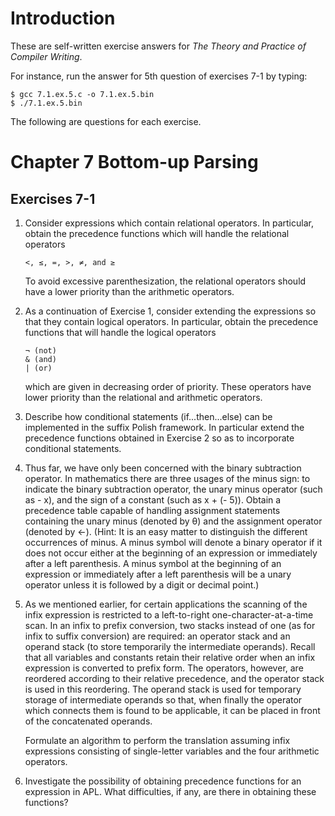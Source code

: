 # Introduction

These are self-written exercise answers for *The Theory and Practice of Compiler Writing*.

For instance, run the answer for 5th question of exercises 7-1 by typing:

    $ gcc 7.1.ex.5.c -o 7.1.ex.5.bin
    $ ./7.1.ex.5.bin

The following are questions for each exercise.

# Chapter 7 Bottom-up Parsing

## Exercises 7-1

1.  Consider expressions which contain relational operators. In particular, obtain the precedence functions which will handle the relational operators

        <, ≤, =, >, ≠, and ≥

    To avoid excessive parenthesization, the relational operators should have a lower priority than the arithmetic operators.

2.  As a continuation of Exercise 1, consider extending the expressions so that they contain logical operators. In particular, obtain the precedence functions that will handle the logical operators

        ¬ (not)
        & (and)
        | (or)

    which are given in decreasing order of priority. These operators have lower priority than the relational and arithmetic operators.

3.  Describe how conditional statements (if...then...else) can be implemented in the suffix Polish framework. In particular extend the precedence functions obtained in Exercise 2 so as to incorporate conditional statements. 

4.  Thus far, we have only been concerned with the binary subtraction operator. In mathematics there are three usages of the minus sign: to indicate the binary subtraction operator, the unary minus operator (such as - x), and the sign of a constant (such as x + (- 5)). Obtain a precedence table capable of handling assignment statements containing the unary minus (denoted by θ) and the assignment operator (denoted by ←). (Hint: It is an easy matter to distinguish the different occurrences of minus. A minus symbol will denote a binary operator if it does not occur either at the beginning of an expression or immediately after a left parenthesis. A minus symbol at the beginning of an expression or immediately after a left parenthesis will be a unary operator unless it is followed by a digit or decimal point.) 

5.  As we mentioned earlier, for certain applications the scanning of the infix expression is restricted to a left-to-right one-character-at-a-time scan. In an infix to prefix conversion, two stacks instead of one (as for infix to suffix conversion) are required: an operator stack and an operand stack (to store temporarily the intermediate operands). Recall that all variables and constants retain their relative order when an infix expression is converted to prefix form. The operators, however, are reordered according to their relative precedence, and the operator stack is used in this reordering. The operand stack is used for temporary storage of intermediate operands so that, when finally the operator which connects them is found to be applicable, it can be placed in front of the concatenated operands. 

    Formulate an algorithm to perform the translation assuming infix expressions consisting of single-letter variables and the four arithmetic operators. 

6.  Investigate the possibility of obtaining precedence functions for an expression in APL. What difficulties, if any, are there in obtaining these functions? 
